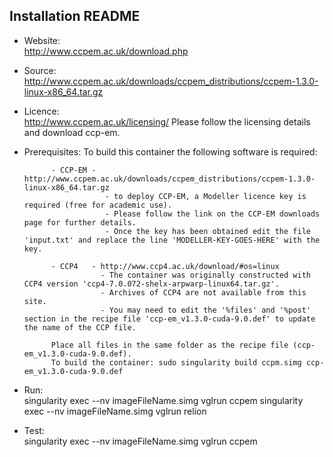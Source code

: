 ## Installation README

* Website:  
            http://www.ccpem.ac.uk/download.php

* Source:   
            http://www.ccpem.ac.uk/downloads/ccpem_distributions/ccpem-1.3.0-linux-x86_64.tar.gz

* Licence:  
            http://www.ccpem.ac.uk/licensing/
            Please follow the licensing details and download ccp-em.

* Prerequisites:
            To build this container the following software is required:
            
            - CCP-EM - http://www.ccpem.ac.uk/downloads/ccpem_distributions/ccpem-1.3.0-linux-x86_64.tar.gz
                        - to deploy CCP-EM, a Modeller licence key is required (free for academic use). 
                        - Please follow the link on the CCP-EM downloads page for further details. 
                        - Once the key has been obtained edit the file 'input.txt' and replace the line 'MODELLER-KEY-GOES-HERE' with the key.
                        
            - CCP4   - http://www.ccp4.ac.uk/download/#os=linux 
                       - The container was originally constructed with CCP4 version 'ccp4-7.0.072-shelx-arpwarp-linux64.tar.gz'. 
                       - Archives of CCP4 are not available from this site. 
                       - You may need to edit the '%files' and '%post' section in the recipe file 'ccp-em_v1.3.0-cuda-9.0.def' to update the name of the CCP file.
            
            Place all files in the same folder as the recipe file (ccp-em_v1.3.0-cuda-9.0.def).
            To build the container: sudo singularity build ccpm.simg ccp-em_v1.3.0-cuda-9.0.def

* Run:      
            singularity exec --nv imageFileName.simg vglrun ccpem
            singularity exec --nv imageFileName.simg vglrun relion

* Test:     
            singularity exec --nv imageFileName.simg vglrun ccpem
